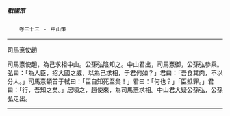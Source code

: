 

##### 戰國策
　　`卷三十三 ‧ 中山策`

* * *

司馬憙使趙

司馬憙使趙，為己求相中山。公孫弘陰知之。中山君出，司馬憙御，公孫弘參乘。弘曰：「為人臣，招大國之威，以為己求相，于君何如？」君曰：「吾食其肉，不以分人。」司馬憙頓首于軾曰：「臣自知死至矣！」君曰：「何也？」「臣抵罪。」君曰：「行，吾知之矣。」居頃之，趙使來，為司馬憙求相。中山君大疑公孫弘，公孫弘走出。

* * *

